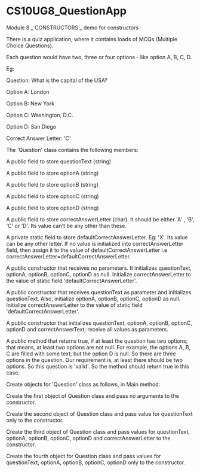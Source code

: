 # CS10UG8_QuestionApp
Module 8 _ CONSTRUCTORS _ demo for constructors

There is a quiz application, where it contains loads of MCQs (Multiple Choice Questions).

Each question would have two, three or four options - like option A, B, C, D.



Eg:

Question: What is the capital of the USA?

Option A: London

Option B: New York

Option C: Washington, D.C.

Option D: San Diego

Correct Answer Letter: 'C'



The 'Question' class contains the following members:

A public field to store questionText (string)

A public field to store optionA (string)

A public field to store optionB (string)

A public field to store optionC (string)

A public field to store optionD (string)

A public field to store correctAnswerLetter (char). It should be either 'A' , 'B', 'C' or 'D'. Its value can't be any other than these.

A private static field to store defaultCorrectAnswerLetter. Eg: 'X'. Its value can be any other letter. If no value is initialized into correctAnswerLetter field, then assign it to the value of defaultCorrectAnswerLetter i.e correctAnswerLetter=defaultCorrectAnswerLetter.

A public constructor that receives no parameters. It initializes questionText, optionA, optionB, optionC, optionD as null. Initialize correctAnswerLetter to the value of static field 'defaultCorrectAnswerLetter'.

A public constructor that receives questionText as parameter and initializes questionText. Also, initialize optionA, optionB, optionC, optionD as null. Initialize correctAnswerLetter to the value of static field 'defaultCorrectAnswerLetter'.

A public constructor that initializes questionText, optionA, optionB, optionC, optionD and correctAnswerText; receive all values as parameters.

A public method that returns true, if at least the question has two options; that means, at least two options are not null. For example, the options A, B, C are filled with some text; but the option D is null. So there are three options in the question. Our requirement is, at least there should be two options. So this question is 'valid'. So the method should return true in this case.



Create objects for 'Question' class as follows, in Main method:

Create the first object of Question class and pass no arguments to the constructor.

Create the second object of Question class and pass value for questionText only to the constructor.

Create the third object of Question class and pass values for questionText, optionA, optionB, optionC, optionD and correctAnswerLetter to the constructor.

Create the fourth object for Question class and pass values for questionText, optionA, optionB, optionC, optionD only to the constructor.
